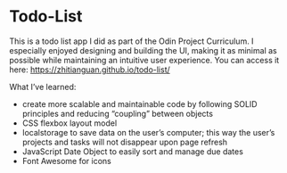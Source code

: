 # Todo-List
This is a todo list app I did as part of the Odin Project Curriculum. I especially enjoyed designing and building the UI, making it as minimal as possible while maintaining an intuitive user experience. You can access it here: https://zhitianguan.github.io/todo-list/


What I’ve learned:
- create more scalable and maintainable code by following SOLID principles and reducing “coupling” between objects
- CSS flexbox layout model
- localstorage to save data on the user’s computer; this way the user’s projects and tasks will not disappear upon page refresh
- JavaScript Date Object to easily sort and manage due dates
- Font Awesome for icons
